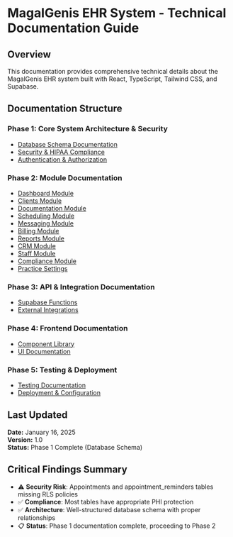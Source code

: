 # MagalGenis EHR System - Technical Documentation Guide

## Overview
This documentation provides comprehensive technical details about the MagalGenis EHR system built with React, TypeScript, Tailwind CSS, and Supabase.

## Documentation Structure

### Phase 1: Core System Architecture & Security
- [Database Schema Documentation](./Phase-1-Database-Schema.md)
- [Security & HIPAA Compliance](./Phase-1-Security-HIPAA.md)
- [Authentication & Authorization](./Phase-1-Auth-RBAC.md)

### Phase 2: Module Documentation
- [Dashboard Module](./Phase-2-Dashboard.md)
- [Clients Module](./Phase-2-Clients.md)
- [Documentation Module](./Phase-2-Documentation.md)
- [Scheduling Module](./Phase-2-Scheduling.md)
- [Messaging Module](./Phase-2-Messaging.md)
- [Billing Module](./Phase-2-Billing.md)
- [Reports Module](./Phase-2-Reports.md)
- [CRM Module](./Phase-2-CRM.md)
- [Staff Module](./Phase-2-Staff.md)
- [Compliance Module](./Phase-2-Compliance.md)
- [Practice Settings](./Phase-2-Practice-Settings.md)

### Phase 3: API & Integration Documentation
- [Supabase Functions](./Phase-3-Supabase-Functions.md)
- [External Integrations](./Phase-3-External-Integrations.md)

### Phase 4: Frontend Documentation
- [Component Library](./Phase-4-Components.md)
- [UI Documentation](./Phase-4-UI-Pages.md)

### Phase 5: Testing & Deployment
- [Testing Documentation](./Phase-5-Testing.md)
- [Deployment & Configuration](./Phase-5-Deployment.md)

## Last Updated
**Date:** January 16, 2025  
**Version:** 1.0  
**Status:** Phase 1 Complete (Database Schema)

## Critical Findings Summary
- ⚠️ **Security Risk**: Appointments and appointment_reminders tables missing RLS policies
- ✅ **Compliance**: Most tables have appropriate PHI protection
- ✅ **Architecture**: Well-structured database schema with proper relationships
- 📋 **Status**: Phase 1 documentation complete, proceeding to Phase 2